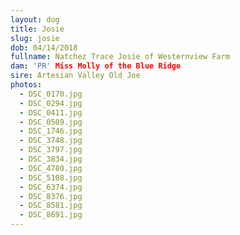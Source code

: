 ```yaml
---
layout: dog
title: Josie
slug: josie
dob: 04/14/2018
fullname: Natchez Trace Josie of Westernview Farm
dam: 'PR' Miss Molly of the Blue Ridge
sire: Artesian Valley Old Joe
photos:
  - DSC_0170.jpg
  - DSC_0294.jpg
  - DSC_0411.jpg
  - DSC_0509.jpg
  - DSC_1746.jpg
  - DSC_3748.jpg
  - DSC_3797.jpg
  - DSC_3834.jpg
  - DSC_4780.jpg
  - DSC_5108.jpg
  - DSC_6374.jpg
  - DSC_8376.jpg
  - DSC_8581.jpg
  - DSC_8691.jpg
---
```

<p></p>
